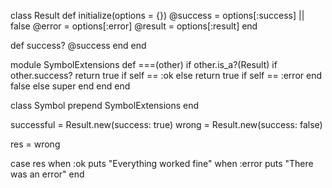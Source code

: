 class Result
  def initialize(options = {})
    @success = options[:success] || false
    @error = options[:error]
    @result = options[:result]
  end

  def success?
    @success
  end
end

module SymbolExtensions
  def ===(other)
    if other.is_a?(Result)
      if other.success?
        return true if self == :ok
      else
        return true if self == :error
      end
      false
    else
      super
    end
  end
end

class Symbol
  prepend SymbolExtensions
end

successful = Result.new(success: true)
wrong = Result.new(success: false)

res = wrong

case res
when :ok
  puts "Everything worked fine"
when :error
  puts "There was an error"
end
